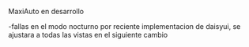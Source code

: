 MaxiAuto en desarrollo

-fallas en el modo nocturno por reciente implementacion de daisyui, se ajustara a todas las vistas en el siguiente cambio

